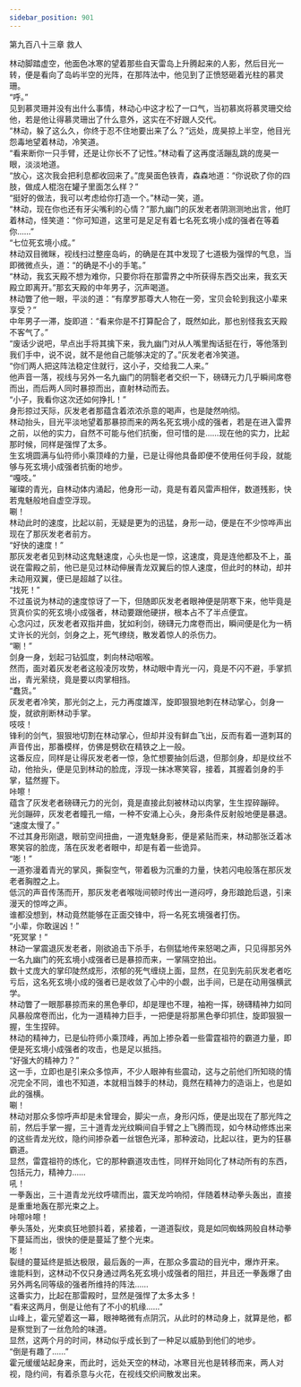 ```yaml
---
sidebar_position: 901
---
```

 第九百八十三章 救人


林动脚踏虚空，他面色冰寒的望着那些自天雷岛上升腾起来的人影，然后目光一转，便是看向了岛屿半空的光阵，在那阵法中，他见到了正愤怒砸着光柱的慕灵珊。  
“呼。”  
见到慕灵珊并没有出什么事情，林动心中这才松了一口气，当初慕岚将慕灵珊交给他，若是他让得慕灵珊出了什么意外，这实在不好跟人交代。  
“林动，躲了这么久，你终于忍不住地要出来了么？”远处，庞昊掠上半空，他目光怨毒地望着林动，冷笑道。  
“看来断你一只手臂，还是让你长不了记性。”林动看了这再度活蹦乱跳的庞昊一眼，淡淡地道。  
“放心，这次我会把利息都收回来了。”庞昊面色铁青，森森地道：“你说砍了你的四肢，做成人棍泡在罐子里面怎么样？”  
“挺好的做法，我可以考虑给你打造一个。”林动一笑，道。  
“林动，现在你也还有牙尖嘴利的心情？”那九幽门的灰发老者阴测测地出言，他盯着林动，怪笑道：“你可知道，这里可是足足有着七名死玄境小成的强者在等着你……”  
“七位死玄境小成。”  
林动双目微眯，视线扫过整座岛屿，的确是在其中发现了七道极为强悍的气息，当即微微点头，道：“的确是不小的手笔。”  
“林动，我玄天殿不想为难你，只要你将在那雷界之中所获得东西交出来，我玄天殿立即离开。”那玄天殿的中年男子，沉声喝道。  
林动瞥了他一眼，平淡的道：“有摩罗那尊大人物在一旁，宝贝会轮到我这小辈来享受？”  
中年男子一滞，旋即道：“看来你是不打算配合了，既然如此，那也别怪我玄天殿不客气了。”  
“废话少说吧，早点出手将其擒下来，我九幽门对从人嘴里掏话挺在行，等他落到我们手中，说不说，就不是他自己能够决定的了。”灰发老者冷笑道。  
“你们两人把这阵法稳定住就行，这小子，交给我二人来。”  
他声音一落，视线与另外一名九幽门的阴翳老者交织一下，磅礴元力几乎瞬间席卷而出，而后两人同时暴掠而出，直射林动而去。  
“小子，我看你这次还如何挣扎！”  
身形掠过天际，灰发老者那蕴含着浓浓杀意的喝声，也是陡然响彻。  
林动抬头，目光平淡地望着那暴掠而来的两名死玄境小成的强者，若是在进入雷界之前，以他的实力，自然不可能与他们抗衡，但可惜的是……现在他的实力，比起那时候，同样是强悍了太多。  
生玄境圆满与仙符师小乘顶峰的力量，已是让得他具备即便不使用任何手段，就能够与死玄境小成强者抗衡的地步。  
“嘎吱。”  
璀璨的青光，自林动体内涌起，他身形一动，竟是有着风雷声相伴，数道残影，快若鬼魅般地自虚空浮现。  
唰！  
林动此时的速度，比起以前，无疑是更为的迅猛，身形一动，便是在不少惊哗声出现在了那灰发老者前方。  
“好快的速度！”  
那灰发老者见到林动这鬼魅速度，心头也是一惊，这速度，竟是连他都及不上，虽说在雷殿之前，他已是见过林动伸展青龙双翼后的惊人速度，但此时的林动，却并未动用双翼，便已是超越了以往。  
“找死！”  
不过虽说为林动的速度惊讶了一下，但随即灰发老者眼神便是阴寒下来，他毕竟是货真价实的死玄境小成强者，林动要跟他硬拼，根本占不了半点便宜。  
心念闪过，灰发老者双指并曲，犹如利剑，磅礴元力席卷而出，瞬间便是化为一柄丈许长的光剑，剑身之上，死气缭绕，散发着惊人的杀伤力。  
“唰！”  
剑身一身，划起刁钻弧度，刺向林动咽喉。  
然而，面对着灰发老者这般凌厉攻势，林动眼中青光一闪，竟是不闪不避，手掌抓出，青光萦绕，竟是要以肉掌相挡。  
“蠢货。”  
灰发老者冷笑，那光剑之上，元力再度雄浑，旋即狠狠地刺在林动掌心，剑身一旋，就欲削断林动手掌。  
吱吱！  
锋利的剑气，狠狠地切割在林动掌心，但却并没有鲜血飞出，反而有着一道刺耳的声音传出，那番模样，仿佛是劈砍在精铁之上一般。  
这番反应，同样是让得灰发老者一惊，急忙想要抽剑后退，但那剑身，却是纹丝不动，他抬头，便是见到林动的脸庞，浮现一抹冰寒笑容，接着，其握着剑身的手掌，猛然握下。  
咔嚓！  
蕴含了灰发老者磅礴元力的光剑，竟是直接此刻被林动以肉掌，生生捏碎蹦碎。  
光剑蹦碎，灰发老者瞳孔一缩，一种不安涌上心头，身形条件反射般地便是暴退。  
“速度太慢了。”  
不过其身形刚退，眼前空间扭曲，一道鬼魅身影，便是紧贴而来，林动那张泛着冰寒笑容的脸庞，落在灰发老者眼中，却是有着一些诡异。  
“嘭！”  
一道弥漫着青光的掌风，撕裂空气，带着极为沉重的力量，快若闪电般落在那灰发老者胸膛之上。  
低沉的声音传荡而开，那灰发老者喉咙间顿时传出一道闷哼，身形踉跄后退，引来漫天的惊哗之声。  
谁都没想到，林动竟然能够在正面交锋中，将一名死玄境强者打伤。  
“小辈，你敢逞凶！”  
“死冥掌！”  
林动一掌震退灰发老者，刚欲追击下杀手，右侧猛地传来怒喝之声，只见得那另外一名九幽门的死玄境小成强者已是暴掠而来，一掌隔空拍出。  
数十丈庞大的掌印陡然成形，浓郁的死气缠绕上面，显然，在见到先前灰发老者吃亏后，这名死玄境小成的强者已是收敛了心中的小觑，出手间，已是在动用强横武学。  
林动瞥了一眼那暴掠而来的黑色拳印，却是理也不理，袖袍一挥，磅礴精神力如同风暴般席卷而出，化为一道精神力巨手，一把便是将那黑色拳印抓住，旋即狠狠一握，生生捏碎。  
林动的精神力，已是仙符师小乘顶峰，再加上掺杂着一些雷霆祖符的霸道力量，即便是死玄境小成强者的攻击，也是足以抵挡。  
“好强大的精神力？”  
这一手，立即也是引来众多惊声，不少人眼神有些震动，这与之前他们所知晓的情况完全不同，谁也不知道，本就相当棘手的林动，竟然在精神力的造诣上，也是如此的强横。  
唰！  
林动对那众多惊呼声却是未曾理会，脚尖一点，身形闪烁，便是出现在了那光阵之前，然后手掌一握，三十道青龙光纹瞬间自手臂之上飞腾而现，如今林动修炼出来的这些青龙光纹，隐约间掺杂着一丝银色光泽，那种波动，比起以往，更为的狂暴霸道。  
显然，雷霆祖符的炼化，它的那种霸道攻击性，同样开始同化了林动所有的东西，包括元力，精神力……  
吼！  
一拳轰出，三十道青龙光纹呼啸而出，震天龙吟响彻，伴随着林动拳头轰出，直接是重重地轰在那光束之上。  
咔嚓咔嚓！  
拳头落处，光束疯狂地颤抖着，紧接着，一道道裂纹，竟是如同蜘蛛网般自林动拳下蔓延而出，很快的便是蔓延了整个光束。  
嘭！  
裂缝的蔓延终是抵达极限，最后轰的一声，在那众多震动的目光中，爆炸开来。  
谁能料到，这林动不仅只身通过两名死玄境小成强者的阻拦，并且还一拳轰爆了由另外两名同等级的强者所维持的阵法……  
这番实力，比起在那雷殿时，显然是强悍了太多太多！  
“看来这两月，倒是让他有了不小的机缘……”  
山峰上，霍元望着这一幕，眼神略微有点阴沉，从此时的林动身上，就算是他，都是察觉到了一丝危险的味道。  
显然，这两个月的时间，林动似乎成长到了一种足以威胁到他们的地步。  
“倒是有趣了……”  
霍元缓缓站起身来，而此时，远处天空的林动，冰寒目光也是转移而来，两人对视，隐约间，有着杀意与火花，在视线交织间散发出来。  
  
  
